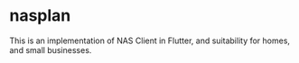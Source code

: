 # nasplan
This is an implementation of NAS Client in Flutter, and suitability for homes, and small businesses.
